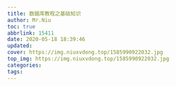 ```yaml
---
title: 数据库教程之基础知识
author: Mr.Niu
toc: true
abbrlink: 15411
date: 2020-05-18 18:39:46
updated:
cover: https://img.niuxvdong.top/1585990922032.jpg
top_img: https://img.niuxvdong.top/1585990922032.jpg
categories:
tags:
---
```






